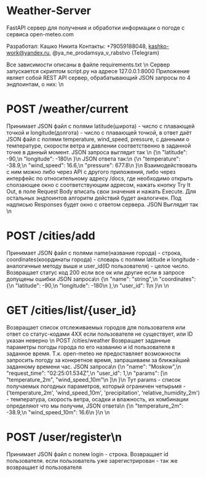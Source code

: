 # Weather-Server
FastAPI сервер для получения и обработки информации о погоде с сервиса open-meteo.com

Разработал: Кашко Никита
Контакты: +79059188048, kashko-work@yandex.ru, @ya_ne_prodamsya_v_rabstvo (Telegram)

Все зависимости описаны в файле requirements.txt
\n
Сервер запускается скриптом script.py на адресе 127.0.0.1:8000
Приложение являет собой REST API сервер, обрабатывающий JSON запросы по 4 эндпоинтам, о них:
\n
# POST /weather/current
Принимает JSON файл с полями latitude(широта) - число с плавающей точкой и longitude(долгота) - число с плавающей точкой, в ответ даёт JSON файл с полями temperature, wind_speed, pressure,
с данными о температуре, скорости ветра и давлении соответственно в заданной точке в данный момент.
JSON запроса выглядит так \n
{\n
  "latitude": -90,\n
  "longitude": -180\n
}\n
JSON ответа так:\n
{\n
  "temperature": -38.9,\n
  "wind_speed": 16.6,\n
  "pressure": 677.8\n
}\n
Взаимодействовать с ним можно либо через API с другого приложения, либо через интерфейс по относительному адресу /docs, где необходимо открыть сползающее окно с соответствующим адресом, нажать кнопку Try It Out, в поле Request Body
вписать свои значения и нажать Execute. Для остальных эндпоинтов алгоритм действий будет аналогичен. Под надписью Responses будет окно с ответом сервера.
JSON Выглядит так
\n
# POST /cities/add
Принимает JSON файл с полями name(название города) - строка, coordinates(координаты города) - словарь с полями latitude и longitude - аналогичные методу выше и user_id(ID пользователя) - целое число. Возвращает статус код 200 если все ок
или другие если в запросе допущены ошибки
JSON запроса\n
{\n
  "name": "string",\n
  "coordinates": {\n
    "latitude": -90,\n
    "longitude": -180\n
  },\n
  "user_id": 1\n
}\n
\n
# GET /cities/list/{user_id}
Возвращает список отслеживаемых городов для пользователя или ответ со статус-кодами 4ХХ если пользователя не существует, или ID указан неверно
\n
POST /cities/weather
Возвращает заданные параметры погоды города по его названию и id пользователя в заданное время. Т.к. open-meteo не предоставляет возможности запросить погоду за конкретное время, запрашиваем за ближайший  заданному времени час.
JSON запроса\n
{\n
  "name": "Moskow",\n
  "request_time": "02:25:01.534Z",\n
  "user_id": 1,\n
  "params": [\n
    "temperature_2m", "wind_speed_10m"\n
  ]\n
}\n
Тут params - список получаемых погодных параметров, который ограничен четырьмя - ('temperature_2m', 'wind_speed_10m', 'precipitation', 'relative_humidity_2m') - температура, скорость ветра, осадки и влажность, их комбинации определяют что мы получим,
JSON ответа\n
{\n
  "temperature_2m": -38.9,\n
  "wind_speed_10m": 16.6\n
}\n
\n
# POST /user/register\n
Принимает JSON файл с полем login - строка. Возвращает id пользователя. если пользователь уже зарегистрирован - так же возвращает id пользователя
